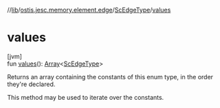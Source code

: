 //[lib](../../../index.md)/[ostis.jesc.memory.element.edge](../index.md)/[ScEdgeType](index.md)/[values](values.md)

# values

[jvm]\
fun [values](values.md)(): [Array](https://kotlinlang.org/api/latest/jvm/stdlib/kotlin/-array/index.html)&lt;[ScEdgeType](index.md)&gt;

Returns an array containing the constants of this enum type, in the order they're declared.

This method may be used to iterate over the constants.
